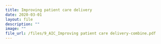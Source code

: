 ```yaml
---
title: Improving patient care delivery
date: 2020-03-01
layout: file
description: ""
image: ""
file_url: /files/9_AIC_Improving patient care delivery-combine.pdf
---
```


